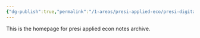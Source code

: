 ```yaml
---
{"dg-publish":true,"permalink":"/1-areas/presi-applied-eco/presi-digital-notes-archive/","tags":["gardenEntry"]}
---
```


This is the homepage for presi applied econ notes archive.